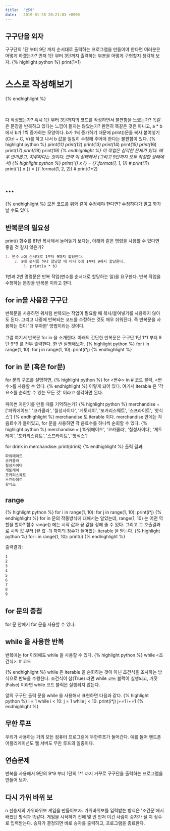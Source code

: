 ```yaml
---
title:  "반복"
date:   2019-01-28 20:21:03 +0900
---
```



## 구구단을 외자
구구단의 1단 부터 9단 까지 순서대로 출력하는 프로그램을 만들어야 한다면 여러분은 어떻게 하겠는가?
먼저 1단 부터 3단까지 출력하는 부분을 어떻게 구현할지 생각해 보자.
{% highlight python %}
print(1*1)
# 스스로 작성해보기
{% endhighlight %}

<br><br>
다 작성했는가? 혹시 1단 부터 3단까지의 코드를 작성하면서 불편함을 느꼈는가?
똑같은 문장을 반복하고 있다는 느낌이 들지는 않았는가? 
완전히 똑같은 것은 아니고, a * b 에서 b가 1씩 증가하는 모양이다.
b가 1씩 증가하기 때문에 print()문을 복사 붙여넣기(Ctrl + C, V)를 하고 나서
b 값을 일일히 수정해 주어야 한다는 불편함이 있다.
{% highlight python %}
print(1*1)
print(1*2)
print(1*3)
print(1*4)
print(1*5)
print(1*6)
print(1*7)
print(1*8)
print(1*9)
{% endhighlight %}
이 작업은 심각한 문제가 있다. 매우 번거롭고, 지루하다는 것이다.
만약 이 상태에서 (그리고 9단까지 모두 작성한 상태에서)
{% highlight python %}
print('{} x {} = {}'.format(1, 1, 1)) # print(1*1)
print('{} x {} = {}'.format(1, 2, 2)) # print(1*2)
# ...
{% endhighlight %}
모든 코드를 위와 같이 수정해야 한다면? 수정하다가 말고 화가 날 수도 있다.

## 반복문의 필요성
print() 함수를 81번 복사해서 늘어놓기 보다는,
아래와 같은 명령을 사용할 수 있다면 좋을 것 같지 않은가?

```markdown
1. 변수 a에 순서대로 1부터 9까지 할당한다.
    2. a에 숫자를 하나 할당할 때 마다 b에 1부터 9까지 할당한다.
        3. print(a * b)
```
1번과 2번 명령문은 반복 작업(변수를 순서대로 할당하는 일)을 요구한다.
반복 작업을 수행하는 문장을 반복문 이라고 한다.

## for in을 사용한 구구단
반복문을 사용하면 위처럼 반복되는 작업이 필요할 때 복사/붙여넣기를 사용하지 않아도 된다.
그리고 나중에 반복되는 코드를 수정하는 것도 매우 쉬워진다.
즉 반복문을 사용하는 것이 '더 우아한' 방법이라는 것이다.
<br><br>
그럼 여기서 반복문 for in 을 소개한다. 
아래의 간단한 반복문은 구구단 1단 1\*1 부터 9단 9\*9 를 전부 출력한다.
한 번 실행해보자.
{% highlight python %}
for i in range(1, 10):
    for j in range(1, 10):
        print(i*j)
{% endhighlight %}


## for in 문 (혹은 for문)
for 문의 구조를 설명하면,
{% highlight python %}
for <변수> in <iterable>
    # 코드 블럭, <변수>를 사용할 수 있다.
{% endhighlight %}
이렇게 되어 있다. 여기서 iterable 은 '각 요소를 순회할 수 있는 모든 것' 이라고 생각하면 된다.
<br><br>
파이썬 자판기를 만들 때를 기억하는가?
{% highlight python %}
merchandise = ['파워에이드', '코카콜라', '칠성사이다', '게토레이', '포카리스웨트', '스프라이트', '핫식스']
{% endhighlight %}
merchandise 도 iterable 이다. merchandise 안에는 각 음료수가 들어있고, for 문을 사용하면
각 음료수를 하나씩 순회할 수 있다. 
{% highlight python %}
merchandise = ['파워에이드', '코카콜라', '칠성사이다', '게토레이', '포카리스웨트', '스프라이트', '핫식스']

for drink in merchandise:
    print(drink)
{% endhighlight %}
출력 결과:
```markdown
파워에이드
코카콜라
칠성사이다
게토레이
포카리스웨트
스프라이트
핫식스
```





## range
{% highlight python %}
for i in range(1, 10):
    for j in range(1, 10):
        print(i*j)
{% endhighlight %}
for in 문의 작동방식에 대해서는 알았는데, range(1, 10) 는 어떤 역할을 할까?
함수 range() 에는 시작 값과 끝 값을 정해 줄 수 있다.
그리고 그 호출결과로 시작 값 부터 (끝 값 -1) 까지의 정수가 들어있는 iterable 을 받는다.
{% highlight python %}
for i in range(1, 10):
    print(i)
{% endhighlight %}

출력결과:
```markdown
1
2
3
4
5
6
7
8
9
```


## for 문의 중첩
for 문 안에서 for 문을 사용할 수 있다.





## while 을 사용한 반복
반복에는 for 이외에도 while 을 사용할 수 있다.
{% highlight python %}
while <조건식>:
    # 코드
    
{% endhighlight %}
while 은 iterable 을 순회하는 것이 아닌 조건식을 조사하는 방식으로 반복을 수행한다.
조건식이 참(True) 라면 while 코드 블럭이 실행되고, 거짓(False) 이라면 while 코드 블럭은
실행되지 않는다.

앞의 구구단 출력 문을 while 을 사용해서 표현하면 다음과 같다.
{% highlight python %}
i = 1
while i < 10:
    j = 1
    while j < 10:
        print(i*j)
        j+=1
    i+=1
{% endhighlight %}



## 무한 루프
우리가 사용하는 거의 모든 컴퓨터 프로그램에 무한루프가 들어간다.
예를 들어 핸드폰 어플리케이션도 
웹 서버도 무한 루프의 일종이다.





## 연습문제
반복을 사용해서 9단의 9\*9 부터 1단의 1\*1 까지 거꾸로 구구단을 출력하는 프로그램을 만들어 보자.


## 다시 가위 바위 보
n 선승제의 가위바위보 게임을 만들어보자.
가위바위보를 입력받는 방식은 '조건문'에서 배웠던 방식과 똑같다.
게임을 시작하기 전에 몇 번 먼저 이긴 사람이 승자가 될 지 정수로 입력받는다.
승자가 결정되면 바로 승자를 출력하고, 프로그램을 종료한다.















